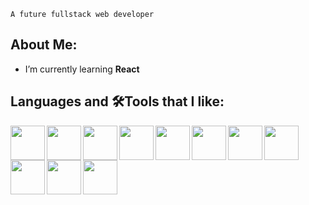 `A future fullstack web developer`

## About Me:

- I’m currently learning **React**

## Languages and 🛠️Tools that I like:

<img align="left" width="55px" src="https://cdn.jsdelivr.net/gh/devicons/devicon/icons/javascript/javascript-original.svg" />
<img  align="left" width="55px" src="https://cdn.jsdelivr.net/gh/devicons/devicon/icons/html5/html5-original-wordmark.svg" />
<img  align="left" width="55px"  src="https://cdn.jsdelivr.net/gh/devicons/devicon/icons/css3/css3-original-wordmark.svg" />
<img align="left" width="55px" src="https://cdn.jsdelivr.net/gh/devicons/devicon/icons/react/react-original.svg" />
<img align="left" width="55px" src="https://cdn.jsdelivr.net/gh/devicons/devicon/icons/nodejs/nodejs-original-wordmark.svg" />
<img align="left" width="55px" src="https://cdn.jsdelivr.net/gh/devicons/devicon/icons/express/express-original.svg" />
<img align="left" width="55px" src="https://cdn.jsdelivr.net/gh/devicons/devicon/icons/mongodb/mongodb-original-wordmark.svg" />
<img align="left" width="55px" src="https://cdn.jsdelivr.net/gh/devicons/devicon/icons/mysql/mysql-original-wordmark.svg"/> 
<img align="left" width="55px" src="https://cdn.jsdelivr.net/gh/devicons/devicon/icons/npm/npm-original-wordmark.svg" />
<img align="left" width="55px" src="https://cdn.jsdelivr.net/gh/devicons/devicon/icons/vscode/vscode-original-wordmark.svg" />
<img align="left" width="55px" src="https://cdn.jsdelivr.net/gh/devicons/devicon/icons/git/git-original.svg" />
